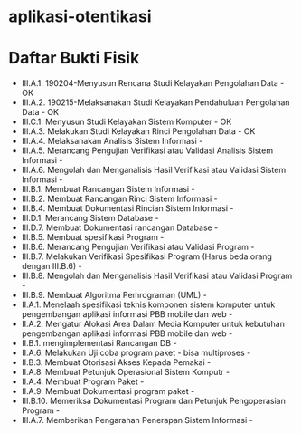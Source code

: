# aplikasi-otentikasi

# Daftar Bukti Fisik

- III.A.1. 190204-Menyusun Rencana Studi Kelayakan Pengolahan Data - OK 
- III.A.2. 190215-Melaksanakan Studi Kelayakan Pendahuluan Pengolahan Data - OK
- III.C.1. Menyusun Studi Kelayakan Sistem Komputer - OK
- III.A.3. Melakukan Studi Kelayakan Rinci Pengolahan Data - OK
- III.A.4. Melaksanakan Analisis Sistem Informasi - 
- III.A.5. Merancang Pengujian Verifikasi atau Validasi Analisis Sistem Informasi - 
- III.A.6. Mengolah dan Menganalisis Hasil Verifikasi atau Validasi Sistem Informasi - 
- III.B.1. Membuat Rancangan Sistem Informasi - 
- III.B.2. Membuat Rancangan Rinci Sistem Informasi - 
- III.B.4. Membuat Dokumentasi Rincian Sistem Informasi - 
- III.D.1. Merancang Sistem Database - 
- III.D.7. Membuat Dokumentasi rancangan Database - 
- III.B.5. Membuat spesifikasi Program - 
- III.B.6. Merancang Pengujian Verifikasi atau Validasi Program - 
- III.B.7. Melakukan Verifikasi Spesifikasi Program (Harus beda orang dengan III.B.6) - 
- III.B.8. Mengolah dan Menganalisis Hasil Verifikasi atau Validasi Program - 
- III.B.9. Membuat Algoritma Pemrograman (UML) - 
- II.A.1. Menelaah spesifikasi teknis komponen sistem komputer untuk pengembangan aplikasi informasi PBB mobile dan web - 
- II.A.2. Mengatur Alokasi Area Dalam Media Komputer untuk kebutuhan pengembangan aplikasi informasi PBB mobile dan web - 
- II.B.1. mengimplementasi Rancangan DB - 
- II.A.6. Melakukan Uji coba program paket - bisa multiproses - 
- II.B.3. Membuat Otorisasi Akses Kepada Pemakai - 
- II.A.8. Membuat Petunjuk Operasional Sistem Komputr - 
- II.A.4. Membuat Program Paket - 
- II.A.9. Membuat Dokumentasi program paket - 
- III.B.10. Memeriksa Dokumentasi Program dan Petunjuk Pengoperasian Program - 
- III.A.7. Memberikan Pengarahan Penerapan Sistem Informasi - 

